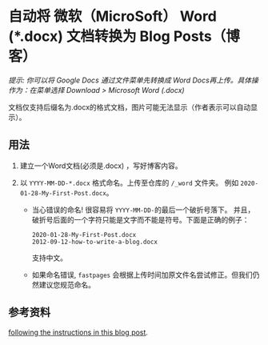 # 自动将 微软（MicroSoft） Word (*.docx) 文档转换为 Blog Posts（博客）

_提示: 你可以将 Google Docs 通过文件菜单先转换成 Word Docs再上传。具体操作为：在菜单选择 Download > Microsoft Word (.docx)_

文档仅支持后缀名为.docx的格式文档，图片可能无法显示（作者表示可以自动显示）。

## 用法

1. 建立一个Word文档(必须是.docx) ，写好博客内容。

2. 以 `YYYY-MM-DD-*.docx` 格式命名。上传至仓库的 `/_word` 文件夹。 例如 `2020-01-28-My-First-Post.docx`。

    - 当心错误的命名!  很容易将 `YYYY-MM-DD-`的最后一个破折号落下。 并且，破折号后面的一个字符只能是文字而不能是符号。下面是正确的例子：

        ```shell
        2020-01-28-My-First-Post.docx
        2012-09-12-how-to-write-a-blog.docx
        ```
        支持中文。

    - 如果命名错误, `fastpages` 会根据上传时间加原文件名尝试修正。但我们仍然建议您规范命名。

## 参考资料
[following the instructions in this blog post](https://www.fast.ai/2020/01/18/gitblog/).
